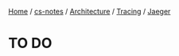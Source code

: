 [Home](https://mengxianbin.github.io) /
[cs-notes](https://mengxianbin.github.io/cs-notes/site) /
[Architecture](https://mengxianbin.github.io/cs-notes/site/Architecture) /
[Tracing](https://mengxianbin.github.io/cs-notes/site/Architecture/Tracing) /
[Jaeger](https://mengxianbin.github.io/cs-notes/site/Architecture/Tracing/Jaeger)

# TO DO
